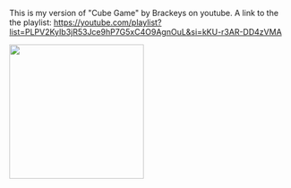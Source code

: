 This is my version of "Cube Game" by Brackeys on youtube. A link to the the playlist: https://youtube.com/playlist?list=PLPV2KyIb3jR53Jce9hP7G5xC4O9AgnOuL&si=kKU-r3AR-DD4zVMA

<p style="display:flex">
    <a href="https://github.com/Kabir1240/Unity-Brackeys-Cube-Game-Tutorial">
        <img width=240 src="https://media.giphy.com/media/v1.Y2lkPTc5MGI3NjExamswY3gyODRkbms2Z3BmNWJ1ZGV1MXNhcnNhYXkzZHRhdGR3dnVyOCZlcD12MV9pbnRlcm5hbF9naWZfYnlfaWQmY3Q9Zw/X7xKeaNHHNauOfmA0D/giphy.gif" />
    </a>
</p>

